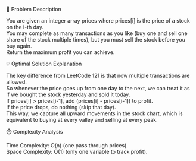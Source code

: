 🔹 Problem Description

You are given an integer array prices where prices[i] is the price of a stock on the i-th day.  
You may complete as many transactions as you like (buy one and sell one share of the stock multiple times), but you must sell the stock before you buy again.  
Return the maximum profit you can achieve.  

💡 Optimal Solution Explanation  

The key difference from LeetCode 121 is that now multiple transactions are allowed.    
So whenever the price goes up from one day to the next, we can treat it as if we bought the stock yesterday and sold it today.  
If prices[i] > prices[i-1], add (prices[i] - prices[i-1]) to profit.  
If the price drops, do nothing (skip that day).  
This way, we capture all upward movements in the stock chart, which is equivalent to buying at every valley and selling at every peak.  

⏱️ Complexity Analysis  

Time Complexity: O(n) (one pass through prices).  
Space Complexity: O(1) (only one variable to track profit).  

